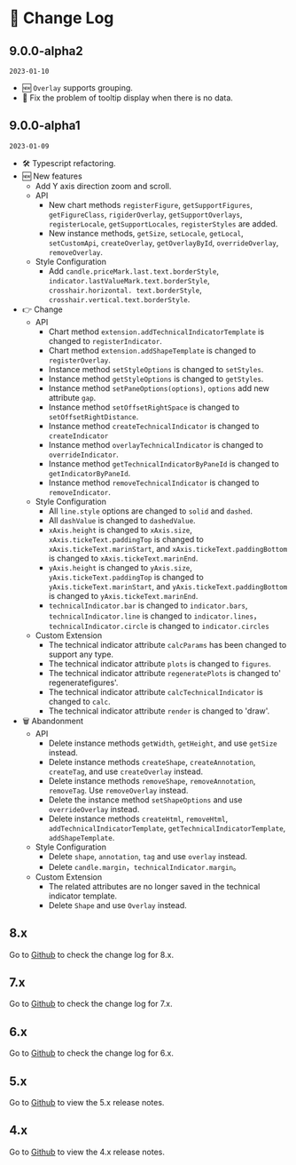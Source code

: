 # 📠 Change Log

## 9.0.0-alpha2
`2023-01-10`
+ 🆕 `Overlay` supports grouping.
+ 🐞 Fix the problem of tooltip display when there is no data.

## 9.0.0-alpha1
`2023-01-09`
+ 🛠 Typescript refactoring.
+ 🆕 New features
   + Add Y axis direction zoom and scroll.
   + API
     + New chart methods `registerFigure`, `getSupportFigures`, `getFigureClass`, `rigiderOverlay`, `getSupportOverlays`, `registerLocale`, `getSupportLocales`, `registerStyles` are added.
     + New instance methods, `getSize`, `setLocale`, `getLocal`, `setCustomApi`, `createOverlay`, `getOverlayById`, `overrideOverlay`, `removeOverlay`.
   + Style Configuration
     + Add `candle.priceMark.last.text.borderStyle`, `indicator.lastValueMark.text.borderStyle`, `crosshair.horizontal. text.borderStyle`, `crosshair.vertical.text.borderStyle`.
+ 👉 Change
   + API
      + Chart method `extension.addTechnicalIndicatorTemplate` is changed to `registerIndicator`.
      + Chart method `extension.addShapeTemplate` is changed to `registerOverlay`.
      + Instance method `setStyleOptions` is changed to `setStyles`.
      + Instance method `getStyleOptions` is changed to `getStyles`.
      + Instance method `setPaneOptions(options)`, `options` add new attribute `gap`.
      + Instance method `setOffsetRightSpace` is changed to `setOffsetRightDistance`.
      + Instance method `createTechnicalIndicator` is changed to `createIndicator`
      + Instance method `overlayTechnicalIndicator` is changed to `overrideIndicator`.
      + Instance method `getTechnicalIndicatorByPaneId` is changed to `getIndicatorByPaneId`.
      + Instance method `removeTechnicalIndicator` is changed to `removeIndicator`.
   + Style Configuration
      + All `line.style` options are changed to `solid` and `dashed`.
      + All `dashValue` is changed to `dashedValue`.
      + `xAxis.height` is changed to `xAxis.size`, `xAxis.tickeText.paddingTop` is changed to `xAxis.tickeText.marinStart`, and `xAxis.tickeText.paddingBottom` is changed to `xAxis.tickeText.marinEnd`.
      + `yAxis.height` is changed to `yAxis.size`, `yAxis.tickeText.paddingTop` is changed to `yAxis.tickeText.marinStart`, and `yAxis.tickeText.paddingBottom` is changed to `yAxis.tickeText.marinEnd`.
      + `technicalIndicator.bar` is changed to `indicator.bars`, `technicalIndicator.line` is changed to `indicator.lines`，`technicalIndicator.circle` is changed to `indicator.circles`
   + Custom Extension
      + The technical indicator attribute `calcParams` has been changed to support any type.
      + The technical indicator attribute `plots` is changed to `figures`.
      + The technical indicator attribute `regeneratePlots` is changed to' regeneratefigures'.
      + The technical indicator attribute `calcTechnicalIndicator` is changed to `calc`.
      + The technical indicator attribute `render` is changed to 'draw'.
+ 🗑 Abandonment
   + API
      + Delete instance methods `getWidth`, `getHeight`, and use `getSize` instead.
      + Delete instance methods `createShape`, `createAnnotation`, `createTag`, and use `createOverlay` instead.
      + Delete instance methods `removeShape`, `removeAnnotation`, `removeTag`. Use `removeOverlay` instead.
      + Delete the instance method `setShapeOptions` and use `overrideOverlay` instead.
      + Delete instance methods `createHtml`, `removeHtml`, `addTechnicalIndicatorTemplate`, `getTechnicalIndicatorTemplate`, `addShapeTemplate`.
   + Style Configuration
      + Delete `shape`, `annotation`, `tag` and use `overlay` instead.
      + Delete `candle.margin`，`technicalIndicator.margin`。
   + Custom Extension
      + The related attributes are no longer saved in the technical indicator template.
      + Delete `Shape` and use `Overlay` instead.

## 8.x

Go to [Github](https://github.com/liihuu/KLineChart/blob/v8.6.3/docs/en/changelog.md) to check the change log for 8.x.

## 7.x

Go to [Github](https://github.com/liihuu/KLineChart/blob/v7.5.0/docs/en/changelog.md) to check the change log for 7.x.

## 6.x

Go to [Github](https://github.com/liihuu/KLineChart/blob/v6.1.0/docs/en/CHANGELOG.md) to check the change log for 6.x.

## 5.x

Go to [Github](https://github.com/liihuu/KLineChart/releases/tag/v5.0.0) to view the 5.x release notes.

## 4.x

Go to [Github](https://github.com/liihuu/KLineChart/releases/tag/v4.0.0) to view the 4.x release notes.
